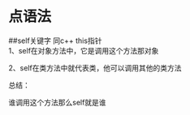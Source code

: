 # 点语法
##self关键字
同c++ this指针  
1、self在对象方法中，它是调用这个方法那对象   

2、self在类方法中就代表类，他可以调用其他的类方法  

总结：

 谁调用这个方法那么self就是谁  



